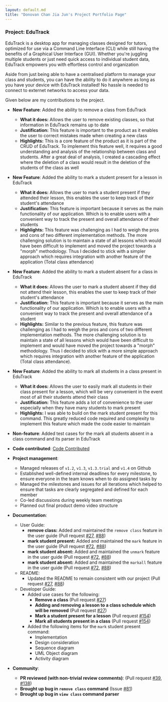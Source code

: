 ```yaml
---
layout: default.md
title: "Donovan Chan Jia Jun's Project Portfolio Page"
---
```


### Project: EduTrack

EduTrack is a desktop app for managing classes designed for tutors, optimized for use via a Command Line Interface (CLI) while still having the benefits of a Graphical User Interface (GUI).
Whether you're juggling multiple students or just need quick access to individual student data, EduTrack empowers you with effortless control and organization

Aside from just being able to have a centralised platform to manage your class and students, you can have the ability to do it anywhere as long as you have your device with EduTrack installed! No hassle is needed to connect to externet networks to access your data.

Given below are my contributions to the project.

* **New Feature**: Added the ability to remove a class from EduTrack
  * **What it does:** Allows the user to remove existing classes, so that information in EduTrack remains up to date
  * **Justification:** This feature is important to the product as it enables the user to correct mistakes made when creating a new class
  * **Highlights:** This is a core feature of the product as it is part of the CRUD of EduTrack. To implement this feature well, it requires a good understanding and analysis of the relationship between class and students. After a great deal of analysis, I created a cascading effect where the deletion of a class would result in the deletion of the students of the class as well

* **New Feature**: Added the ability to mark a student present for a lesson in EduTrack
  * **What it does:** Allows the user to mark a student present if they attended their lesson, this enables the user to keep track of their student's attendance
  * **Justification:** This feature is important because it serves as the main functionality of our application. Which is to enable users with a convenient way to track the present and overall attendance of their students
  * **Highlights:** This feature was challenging as I had to weigh the pros and cons of two different implementation methods. The more challenging solution is to maintain a state of all lessons which would have been difficult to implement and moved the project towards a "morph" methodology. Thus I decided to stick with a simpler approach which requires integration with another feature of the application (Total class attendance)

* **New Feature**: Added the ability to mark a student absent for a class in EduTrack
  * **What it does:** Allows the user to mark a student absent if they did not attend their lesson, this enables the user to keep track of their student's attendance
  * **Justification:** This feature is important because it serves as the main functionality of our application. Which is to enable users with a convenient way to track the present and overall attendance of a student
  * **Highlights:** Similar to the previous feature, this feature was challenging as I had to weigh the pros and cons of two different implementation methods. The more challenging solution is to maintain a state of all lessons which would have been difficult to implement and would have moved the project towards a "morph" methodology. Thus I decided to stick with a more simple approach which requires integration with another feature of the application (Total class attendance).

* **New Feature**: Added the ability to mark all students in a class present in EduTrack
  * **What it does:** Allows the user to easily mark all students in their class present for a lesson, which will be very convenient in the event most of all their students attend their class
  * **Justification:** This feature adds a lot of convenience to the user especially when they have many students to mark present
  * **Highlights:** I was able to build on the mark student present for this command. This greatly reduced code required and complexity to implement this feature which made the code easier to maintain

* **Non-feature**: Added test cases for the mark all students absent in a class command and its parser in EduTrack

* **Code contributed**: [Code Contributed](https://nus-cs2103-ay2324s1.github.io/tp-dashboard/?search=donovanjj&breakdown=true)

* **Project management**:
  * Managed releases of `v1.2`, `v1.3`, `v1.3.trial` and `v1.4` on Github
  * Established well-defined internal deadlines for every milestone, to ensure everyone in the team knows when to do assigned tasks by
  * Managed the milestones and issues for all iterations which helped to ensure that tasks are clearly segregated and defined for each member
  * Co-led discussions during weekly team meetings
  * Planned out final product demo video structure

* **Documentation**:
  * User Guide:
    * **remove class:** Added and maintained the `remove class` feature in the user guide (Pull request [#27](https://github.com/AY2324S1-CS2103T-T15-3/tp/pull/27), [#88](https://github.com/AY2324S1-CS2103T-T15-3/tp/pull/88))
    * **mark student present:** Added and maintained the `mark` feature in the user guide (Pull request [#72](https://github.com/AY2324S1-CS2103T-T15-3/tp/pull/72), [#88](https://github.com/AY2324S1-CS2103T-T15-3/tp/pull/88))
    * **mark student absent:** Added and maintained the `unmark` feature in the user guide (Pull request [#72](https://github.com/AY2324S1-CS2103T-T15-3/tp/pull/72), [#88](https://github.com/AY2324S1-CS2103T-T15-3/tp/pull/88))
    * **mark student absent:** Added and maintained the `markall` feature in the user guide (Pull request [#72](https://github.com/AY2324S1-CS2103T-T15-3/tp/pull/72), [#88](https://github.com/AY2324S1-CS2103T-T15-3/tp/pull/88))
  * README:
    * Updated the README to remain consistent with our project (Pull request [#27](https://github.com/AY2324S1-CS2103T-T15-3/tp/pull/2), [#88](https://github.com/AY2324S1-CS2103T-T15-3/tp/pull/88))
  * Developer Guide:
    * Added use cases for the following:
      * **Remove a class** (Pull request [#27](https://github.com/AY2324S1-CS2103T-T15-3/tp/pull/27))
      * **Adding and removing a lesson to a class schedule which will be removed** (Pull request [#27](https://github.com/AY2324S1-CS2103T-T15-3/tp/pull/27))
      * **Mark a student present for a lesson** (Pull request [#154](https://github.com/AY2324S1-CS2103T-T15-3/tp/pull/154/files))
      * **Mark all students present in a class** (Pull request [#154](https://github.com/AY2324S1-CS2103T-T15-3/tp/pull/154/files))
    * Added the following items for the `mark` student present command:
      * Implementation
      * Design consideration
      * Sequence diagram
      * UML Object diagram
      * Activity diagram

* **Community**:
  * **PR reviewed (with non-trivial review comments)**: (Pull request [#39](https://github.com/AY2324S1-CS2103T-T15-3/tp/pull/39), [#138](https://github.com/AY2324S1-CS2103T-T15-3/tp/pull/138))
  * **Brought up bug in `remove class` command** (Issue [#81](https://github.com/AY2324S1-CS2103T-T15-3/tp/issues/81))
  * **Brought up bug in `view class` command parser**
